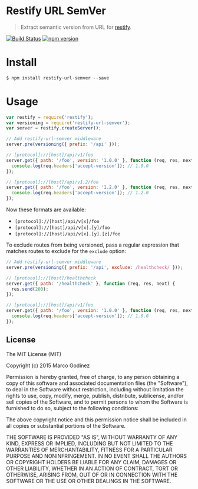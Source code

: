 Restify URL SemVer
==================
> Extract semantic version from URL for [restify](http://mcavage.me/node-restify/).

[![Build Status](https://travis-ci.org/markotom/restify-url-semver.svg?branch=master)](https://travis-ci.org/markotom/restify-url-semver)
[![npm version](https://badge.fury.io/js/restify-url-semver.svg)](http://badge.fury.io/js/restify-url-semver)

# Install

```js
$ npm install restify-url-semver --save
```

# Usage

```js
var restify = require('restify');
var versioning = require('restify-url-semver');
var server = restify.createServer();

// Add restify-url-semver middleware
server.pre(versioning({ prefix: '/api' }));

// [protocol]://[host]/api/v1/foo
server.get({ path: '/foo', version: '1.0.0' }, function (req, res, next) {
  console.log(req.headers['accept-version']); // 1.0.0
});

// [protocol]://[host]/api/v1.2/foo
server.get({ path: '/foo', version: '1.2.0' }, function (req, res, next) {
  console.log(req.headers['accept-version']); // 1.2.0
});
```

Now these formats are available:

+ `[protocol]://[host]/api/v[x]/foo`
+ `[protocol]://[host]/api/v[x].[y]/foo`
+ `[protocol]://[host]/api/v[x].[y].[z]/foo`

To exclude routes from being versioned, pass a regular expression that matches
routes to exclude for the `exclude` option:

```js
// Add restify-url-semver middleware
server.pre(versioning({ prefix: '/api', exclude: /healthcheck/ }));

// [protocol]://[host]/healthcheck
server.get({ path: '/healthcheck' }, function (req, res, next) {
  res.send(200);
});

// [protocol]://[host]/api/v1/foo
server.get({ path: '/foo', version: '1.0.0' }, function (req, res, next) {
  console.log(req.headers['accept-version']); // 1.0.0
});
```

## License

The MIT License (MIT)

Copyright (c) 2015 Marco Godínez

Permission is hereby granted, free of charge, to any person obtaining a copy
of this software and associated documentation files (the "Software"), to deal
in the Software without restriction, including without limitation the rights
to use, copy, modify, merge, publish, distribute, sublicense, and/or sell
copies of the Software, and to permit persons to whom the Software is
furnished to do so, subject to the following conditions:

The above copyright notice and this permission notice shall be included in
all copies or substantial portions of the Software.

THE SOFTWARE IS PROVIDED "AS IS", WITHOUT WARRANTY OF ANY KIND, EXPRESS OR
IMPLIED, INCLUDING BUT NOT LIMITED TO THE WARRANTIES OF MERCHANTABILITY,
FITNESS FOR A PARTICULAR PURPOSE AND NONINFRINGEMENT. IN NO EVENT SHALL THE
AUTHORS OR COPYRIGHT HOLDERS BE LIABLE FOR ANY CLAIM, DAMAGES OR OTHER
LIABILITY, WHETHER IN AN ACTION OF CONTRACT, TORT OR OTHERWISE, ARISING FROM,
OUT OF OR IN CONNECTION WITH THE SOFTWARE OR THE USE OR OTHER DEALINGS IN
THE SOFTWARE.
